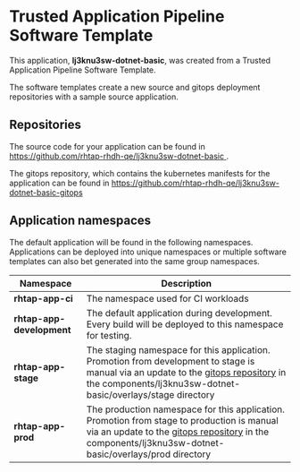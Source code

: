 # Trusted Application Pipeline Software Template

This application, **lj3knu3sw-dotnet-basic**, was created from a Trusted Application Pipeline Software Template.

The software templates create a new source and gitops deployment repositories with a sample source application. 

## Repositories

The source code for your application can be found in [https://github.com/rhtap-rhdh-qe/lj3knu3sw-dotnet-basic ](https://github.com/rhtap-rhdh-qe/lj3knu3sw-dotnet-basic ).
 
The gitops repository, which contains the kubernetes manifests for the application can be found in 
[https://github.com/rhtap-rhdh-qe/lj3knu3sw-dotnet-basic-gitops ](https://github.com/rhtap-rhdh-qe/lj3knu3sw-dotnet-basic-gitops ) 

## Application namespaces 

The default application will be found in the following namespaces. Applications can be deployed into unique namespaces or multiple software templates can also bet generated into the same group namespaces.  

|  Namespace   |  Description   |  
| -------- | -------- |
| **rhtap-app-ci** | The namespace used for CI workloads |
| **rhtap-app-development** | The default application during development. Every build will be deployed to this namespace for testing. |
| **rhtap-app-stage** | The staging namespace for this application. Promotion from development to stage is manual via an update to the [gitops repository](https://github.com/rhtap-rhdh-qe/lj3knu3sw-dotnet-basic-gitops ) in the components/lj3knu3sw-dotnet-basic/overlays/stage directory |
| **rhtap-app-prod** | The production namespace for this application. Promotion from stage to production is manual via an update to the [gitops repository](https://github.com/rhtap-rhdh-qe/lj3knu3sw-dotnet-basic-gitops ) in the components/lj3knu3sw-dotnet-basic/overlays/prod directory |
